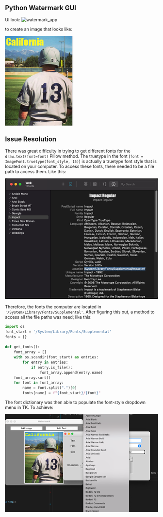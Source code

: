 ## Python Watermark GUI

UI look:
<img src="https://i.imgur.com/3P7Qzzl.png" alt="watermark_app"/>

to create an image that looks like:

<img src="images/cali_watermark.png" alt="watermark_pic"/>

## Issue Resolution

There was great difficulty in trying to get different fonts for the `draw.text(font=font)` Pillow method. The truetype in the font (`font = ImageFont.truetype(font_style, 15)`) is actually a truetype font style that is located on your computer. To access these fonts, there needed to be a file path to access them. Like this:

<img src="images/font_location.png" alt="fontloc_pic"/>

Therefore, the fonts the computer are located in `'/System/Library/Fonts/Supplemental'`. After figuring this out, a method to access all the file paths was need; like this:

```python
import os
font_start = '/System/Library/Fonts/Supplemental'
fonts = {}

def get_fonts():
    font_array = []
    with os.scandir(font_start) as entries:
        for entry in entries:
            if entry.is_file():
                font_array.append(entry.name)
    font_array.sort()
    for font in font_array:
        name = font.split(".")[0]
        fonts[name] = f"{font_start}/{font}"
```

The font dictionary was then able to populate the font-style dropdown menu in TK. To achieve:

<img src="images/populated_fonts.png" alt="pop_font_pic"/>